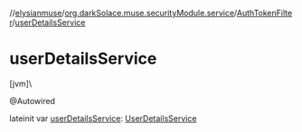 //[elysianmuse](../../../index.md)/[org.darkSolace.muse.securityModule.service](../index.md)/[AuthTokenFilter](index.md)/[userDetailsService](user-details-service.md)

# userDetailsService

[jvm]\

@Autowired

lateinit var [userDetailsService](user-details-service.md): [UserDetailsService](../-user-details-service/index.md)
